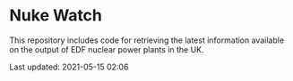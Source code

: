 # Nuke Watch

This repository includes code for retrieving the latest information available on the output of EDF nuclear power plants in the UK.

Last updated: 2021-05-15 02:06